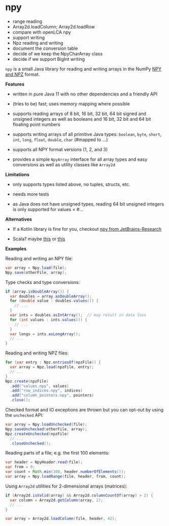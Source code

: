 # npy

* range reading
* Array2d.loadColumn; Array2d.loadRow  
* compare with openLCA npy  
* support writing
* Npz reading and writing  
* document the conversion table
* decide of we keep the NpyCharArray class
* decide if we support BigInt writing


`npy` is a small Java library for reading and writing arrays in the NumPy 
[NPY and NPZ](https://numpy.org/devdocs/reference/generated/numpy.lib.format.html) format.

__Features__

* written in pure Java 11 with no other dependencies and a friendly API

* (tries to be) fast; uses memory mapping where possible

* supports reading arrays of 8 bit, 16 bit, 32 bit, 64 bit signed and unsigned integers as well as booleans and 16 bit, 32 bit and 64 bit floating point numbers

* supports writing arrays of all primitive Java types: `boolean`, `byte`, `short`, `int`, `long`, `float`, `double`, `char` (#mapped to ...)

* supports all NPY format versions (1, 2, and 3)

* provides a simple `NpyArray` interface for all array types and easy conversions as well as utility classes like `Array2d`



__Limitations__

* only supports types listed above, no tuples, structs, etc.

* needs more tests

* as Java does not have unsigned types, reading 64 bit unsigned integers is only supported for values < #...



__Alternatives__

* If a Kotlin library is fine for you, checkout [npy from JetBrains-Research](https://github.com/JetBrains-Research/npy)

* Scala? maybe [this](https://github.com/priimak/scala-data) or [this](https://github.com/indix/ml2npy)



__Examples__

Reading and writing an NPY file:

```java
var array = Npy.load(file);
Npy.save(otherFile, array);
```

Type checks and type conversions:

```java
if (array.isDoubleArray()) {
  var doubles = array.asDoubleArray();
  for (double value : doubles.values()) {
    // ...    
  }
  var ints = doubles.asIntArray();  // may result in data loss
  for (int values : ints.values()) {
    // ...
  }
  var longs = ints.asLongArray();
  // ...
}
```

Reading and writing NPZ files:

```java
for (var entry : Npz.entriesOf(npzFile)) {
  var array = Npz.load(npzFile, entry);
  // ...
}
Npz.create(npzFile)
  .add("values.npy", values)
  .add("row_indices.npy", indices)
  .add("column_pointers.npy", pointers)
  .close();
```

Checked format and IO exceptions are thrown but you can opt-out by using the `unchecked` API:

```java
var array = Npy.loadUnchecked(file);
Npy.saveUnchecked(otherFile, array);
Npz.createUnchecked(npzFile)
  // ...
  .closeUnchecked();
```

Reading parts of a file; e.g. the first 100 elements:

```java
var header = NpyHeader.read(file);
var from = 0;
var count = Math.min(100, header.numberOfElements());
var array = Npy.loadRange(file, header, from, count);
```

 Using `Array2d` utilities for 2-dimensional arrays (matrices):

```java
if (Array2d.isValid(array) && Array2d.columnCountOf(array) > 2) {
  var column = Array2d.getColumn(array, 2);
  // ...  
}

var array = Array2d.loadColumn(file, header, 42);
```
